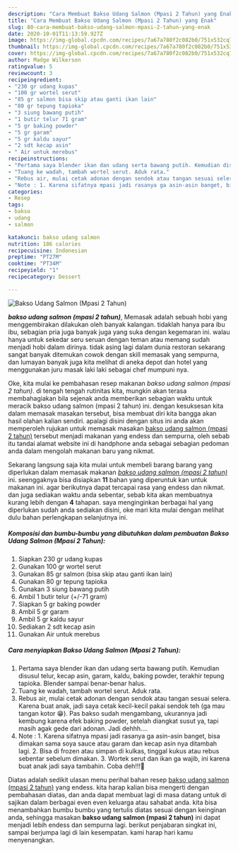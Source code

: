 ```yaml
---
description: "Cara Membuat Bakso Udang Salmon (Mpasi 2 Tahun) yang Enak"
title: "Cara Membuat Bakso Udang Salmon (Mpasi 2 Tahun) yang Enak"
slug: 80-cara-membuat-bakso-udang-salmon-mpasi-2-tahun-yang-enak
date: 2020-10-01T11:13:59.927Z
image: https://img-global.cpcdn.com/recipes/7a67a780f2c082b0/751x532cq70/bakso-udang-salmon-mpasi-2-tahun-foto-resep-utama.jpg
thumbnail: https://img-global.cpcdn.com/recipes/7a67a780f2c082b0/751x532cq70/bakso-udang-salmon-mpasi-2-tahun-foto-resep-utama.jpg
cover: https://img-global.cpcdn.com/recipes/7a67a780f2c082b0/751x532cq70/bakso-udang-salmon-mpasi-2-tahun-foto-resep-utama.jpg
author: Madge Wilkerson
ratingvalue: 5
reviewcount: 3
recipeingredient:
- "230 gr udang kupas"
- "100 gr wortel serut"
- "85 gr salmon bisa skip atau ganti ikan lain"
- "80 gr tepung tapioka"
- "3 siung bawang putih"
- "1 butir telur 71 gram"
- "5 gr baking powder"
- "5 gr garam"
- "5 gr kaldu sayur"
- "2 sdt kecap asin"
- " Air untuk merebus"
recipeinstructions:
- "Pertama saya blender ikan dan udang serta bawang putih. Kemudian disusul telur, kecap asin, garam, kaldu, baking powder, terakhir tepung tapioka. Blender sampai benar-benar halus."
- "Tuang ke wadah, tambah wortel serut. Aduk rata."
- "Rebus air, mulai cetak adonan dengan sendok atau tangan sesuai selera. Karena buat anak, jadi saya cetak kecil-kecil pakai sendok teh (ga mau tangan kotor 😁). Pas bakso sudah mengambang, ukurannya jadi kembung karena efek baking powder, setelah diangkat susut ya, tapi masih agak gede dari adonan. Jadi dehhh...."
- "Note : 1. Karena sifatnya mpasi jadi rasanya ga asin-asin banget, bisa dimakan sama soya sauce atau garam dan kecap asin nya ditambah lagi. 2. Bisa di frozen atau simpan di kulkas, tinggal kukus atau rebus sebentar sebelum dimakan. 3. Wortek serut dan ikan ga wajib, ini karena buat anak jadi saya tambahin. Coba deh!!!🤗"
categories:
- Resep
tags:
- bakso
- udang
- salmon

katakunci: bakso udang salmon 
nutrition: 186 calories
recipecuisine: Indonesian
preptime: "PT27M"
cooktime: "PT34M"
recipeyield: "1"
recipecategory: Dessert

---
```



![Bakso Udang Salmon (Mpasi 2 Tahun)](https://img-global.cpcdn.com/recipes/7a67a780f2c082b0/751x532cq70/bakso-udang-salmon-mpasi-2-tahun-foto-resep-utama.jpg)

<b><i>bakso udang salmon (mpasi 2 tahun)</i></b>, Memasak adalah sebuah hobi yang menggembirakan dilakukan oleh banyak kalangan. tidaklah hanya para ibu ibu, sebagian pria juga banyak juga yang suka dengan kegemaran ini. walau hanya untuk sekedar seru seruan dengan teman atau memang sudah menjadi hobi dalam dirinya. tidak asing lagi dalam dunia restoran sekarang sangat banyak ditemukan cowok dengan skill memasak yang sempurna, dan lumayan banyak juga kita melihat di aneka depot dan hotel yang menggunakan juru masak laki laki sebagai chef mumpuni nya.

Oke, kita mulai ke pembahasan resep makanan <i>bakso udang salmon (mpasi 2 tahun)</i>. di tengah tengah rutinitas kita, mungkin akan terasa membahagiakan bila sejenak anda memberikan sebagian waktu untuk meracik bakso udang salmon (mpasi 2 tahun) ini. dengan kesuksesan kita dalam memasak masakan tersebut, bisa membuat diri kita bangga akan hasil olahan kalian sendiri. apalagi disini dengan situs ini anda akan memperoleh rujukan untuk memasak masakan <u>bakso udang salmon (mpasi 2 tahun)</u> tersebut menjadi makanan yang endess dan sempurna, oleh sebab itu tandai alamat website ini di handphone anda sebagai sebagian pedoman anda dalam mengolah makanan baru yang nikmat.




Sekarang langsung saja kita mulai untuk membeli barang barang yang diperlukan dalam memasak makanan <u><i>bakso udang salmon (mpasi 2 tahun)</i></u> ini. seenggaknya bisa disiapkan <b>11</b> bahan yang diperuntuk kan untuk makanan ini. agar berikutnya dapat tercapai rasa yang endess dan nikmat. dan juga sediakan waktu anda sebentar, sebab kita akan membuatnya kurang lebih dengan <b>4</b> tahapan. saya menginginkan berbagai hal yang diperlukan sudah anda sediakan disini, oke mari kita mulai dengan melihat dulu bahan perlengkapan selanjutnya ini.

<!--inarticleads1-->

##### Komposisi dan bumbu-bumbu yang dibutuhkan dalam pembuatan Bakso Udang Salmon (Mpasi 2 Tahun):

1. Siapkan 230 gr udang kupas
1. Gunakan 100 gr wortel serut
1. Gunakan 85 gr salmon (bisa skip atau ganti ikan lain)
1. Gunakan 80 gr tepung tapioka
1. Gunakan 3 siung bawang putih
1. Ambil 1 butir telur (+/-71 gram)
1. Siapkan 5 gr baking powder
1. Ambil 5 gr garam
1. Ambil 5 gr kaldu sayur
1. Sediakan 2 sdt kecap asin
1. Gunakan  Air untuk merebus




<!--inarticleads2-->

##### Cara menyiapkan Bakso Udang Salmon (Mpasi 2 Tahun):

1. Pertama saya blender ikan dan udang serta bawang putih. Kemudian disusul telur, kecap asin, garam, kaldu, baking powder, terakhir tepung tapioka. Blender sampai benar-benar halus.
1. Tuang ke wadah, tambah wortel serut. Aduk rata.
1. Rebus air, mulai cetak adonan dengan sendok atau tangan sesuai selera. Karena buat anak, jadi saya cetak kecil-kecil pakai sendok teh (ga mau tangan kotor 😁). Pas bakso sudah mengambang, ukurannya jadi kembung karena efek baking powder, setelah diangkat susut ya, tapi masih agak gede dari adonan. Jadi dehhh....
1. Note : 1. Karena sifatnya mpasi jadi rasanya ga asin-asin banget, bisa dimakan sama soya sauce atau garam dan kecap asin nya ditambah lagi. 2. Bisa di frozen atau simpan di kulkas, tinggal kukus atau rebus sebentar sebelum dimakan. 3. Wortek serut dan ikan ga wajib, ini karena buat anak jadi saya tambahin. Coba deh!!!🤗




Diatas adalah sedikit ulasan menu perihal bahan resep <u>bakso udang salmon (mpasi 2 tahun)</u> yang endess. kita harap kalian bisa mengerti dengan pembahasan diatas, dan anda dapat membuat lagi di masa datang untuk di sajikan dalam berbagai even even keluarga atau sahabat anda. kita bisa menambahkan bumbu bumbu yang tertulis diatas sesuai dengan keinginan anda, sehingga masakan <b>bakso udang salmon (mpasi 2 tahun)</b> ini dapat menjadi lebih endess dan sempurna lagi. berikut penjabaran singkat ini, sampai berjumpa lagi di lain kesempatan. kami harap hari kamu menyenangkan.

